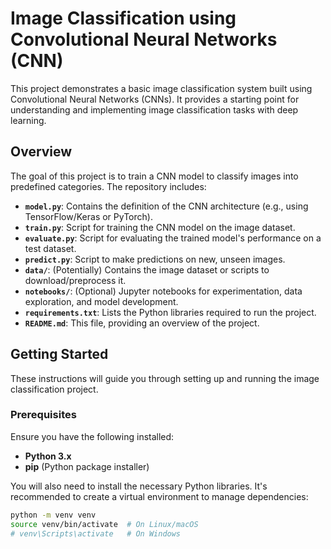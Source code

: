 # Image Classification using Convolutional Neural Networks (CNN)

This project demonstrates a basic image classification system built using Convolutional Neural Networks (CNNs). It provides a starting point for understanding and implementing image classification tasks with deep learning.

## Overview

The goal of this project is to train a CNN model to classify images into predefined categories. The repository includes:

* **`model.py`**: Contains the definition of the CNN architecture (e.g., using TensorFlow/Keras or PyTorch).
* **`train.py`**: Script for training the CNN model on the image dataset.
* **`evaluate.py`**: Script for evaluating the trained model's performance on a test dataset.
* **`predict.py`**: Script to make predictions on new, unseen images.
* **`data/`**: (Potentially) Contains the image dataset or scripts to download/preprocess it.
* **`notebooks/`**: (Optional) Jupyter notebooks for experimentation, data exploration, and model development.
* **`requirements.txt`**: Lists the Python libraries required to run the project.
* **`README.md`**: This file, providing an overview of the project.

## Getting Started

These instructions will guide you through setting up and running the image classification project.

### Prerequisites

Ensure you have the following installed:

* **Python 3.x**
* **pip** (Python package installer)

You will also need to install the necessary Python libraries. It's recommended to create a virtual environment to manage dependencies:

```bash
python -m venv venv
source venv/bin/activate  # On Linux/macOS
# venv\Scripts\activate   # On Windows